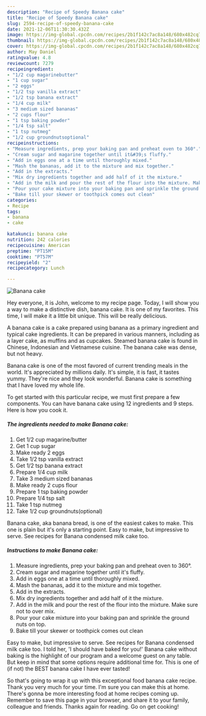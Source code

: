 ```yaml
---
description: "Recipe of Speedy Banana cake"
title: "Recipe of Speedy Banana cake"
slug: 2594-recipe-of-speedy-banana-cake
date: 2021-12-06T11:30:30.432Z
image: https://img-global.cpcdn.com/recipes/2b1f142c7ac8a148/680x482cq70/banana-cake-recipe-main-photo.jpg
thumbnail: https://img-global.cpcdn.com/recipes/2b1f142c7ac8a148/680x482cq70/banana-cake-recipe-main-photo.jpg
cover: https://img-global.cpcdn.com/recipes/2b1f142c7ac8a148/680x482cq70/banana-cake-recipe-main-photo.jpg
author: May Daniel
ratingvalue: 4.8
reviewcount: 7279
recipeingredient:
- "1/2 cup magarinebutter"
- "1 cup sugar"
- "2 eggs"
- "1/2 tsp vanilla extract"
- "1/2 tsp banana extract"
- "1/4 cup milk"
- "3 medium sized bananas"
- "2 cups flour"
- "1 tsp baking powder"
- "1/4 tsp salt"
- "1 tsp nutmeg"
- "1/2 cup groundnutsoptional"
recipeinstructions:
- "Measure ingredients, prep your baking pan and preheat oven to 360°."
- "Cream sugar and magarine together until it&#39;s fluffy."
- "Add in eggs one at a time until thoroughly mixed."
- "Mash the bananas, add it to the mixture and mix together."
- "Add in the extracts."
- "Mix dry ingredients together and add half of it the mixture."
- "Add in the milk and pour the rest of the flour into the mixture. Make sure not to over mix."
- "Pour your cake mixture into your baking pan and sprinkle the ground nuts on top."
- "Bake till your skewer or toothpick comes out clean"
categories:
- Recipe
tags:
- banana
- cake

katakunci: banana cake 
nutrition: 242 calories
recipecuisine: American
preptime: "PT15M"
cooktime: "PT57M"
recipeyield: "2"
recipecategory: Lunch

---
```



![Banana cake](https://img-global.cpcdn.com/recipes/2b1f142c7ac8a148/680x482cq70/banana-cake-recipe-main-photo.jpg)

Hey everyone, it is John, welcome to my recipe page. Today, I will show you a way to make a distinctive dish, banana cake. It is one of my favorites. This time, I will make it a little bit unique. This will be really delicious.

A banana cake is a cake prepared using banana as a primary ingredient and typical cake ingredients. It can be prepared in various manners, including as a layer cake, as muffins and as cupcakes. Steamed banana cake is found in Chinese, Indonesian and Vietnamese cuisine. The banana cake was dense, but not heavy.

Banana cake is one of the most favored of current trending meals in the world. It's appreciated by millions daily. It's simple, it is fast, it tastes yummy. They're nice and they look wonderful. Banana cake is something that I have loved my whole life.


To get started with this particular recipe, we must first prepare a few components. You can have banana cake using 12 ingredients and 9 steps. Here is how you cook it.

<!--inarticleads1-->

##### The ingredients needed to make Banana cake:

1. Get 1/2 cup magarine/butter
1. Get 1 cup sugar
1. Make ready 2 eggs
1. Take 1/2 tsp vanilla extract
1. Get 1/2 tsp banana extract
1. Prepare 1/4 cup milk
1. Take 3 medium sized bananas
1. Make ready 2 cups flour
1. Prepare 1 tsp baking powder
1. Prepare 1/4 tsp salt
1. Take 1 tsp nutmeg
1. Take 1/2 cup groundnuts(optional)


Banana cake, aka banana bread, is one of the easiest cakes to make. This one is plain but it&#39;s only a starting point. Easy to make, but impressive to serve. See recipes for Banana condensed milk cake too. 

<!--inarticleads2-->

##### Instructions to make Banana cake:

1. Measure ingredients, prep your baking pan and preheat oven to 360°.
1. Cream sugar and magarine together until it&#39;s fluffy.
1. Add in eggs one at a time until thoroughly mixed.
1. Mash the bananas, add it to the mixture and mix together.
1. Add in the extracts.
1. Mix dry ingredients together and add half of it the mixture.
1. Add in the milk and pour the rest of the flour into the mixture. Make sure not to over mix.
1. Pour your cake mixture into your baking pan and sprinkle the ground nuts on top.
1. Bake till your skewer or toothpick comes out clean


Easy to make, but impressive to serve. See recipes for Banana condensed milk cake too. I told her, &#39;I should have baked for you!&#39; Banana cake without baking is the highlight of our program and a welcome guest on any table. But keep in mind that some options require additional time for. This is one of (if not) the BEST banana cake I have ever tasted! 

So that's going to wrap it up with this exceptional food banana cake recipe. Thank you very much for your time. I'm sure you can make this at home. There's gonna be more interesting food at home recipes coming up. Remember to save this page in your browser, and share it to your family, colleague and friends. Thanks again for reading. Go on get cooking!
